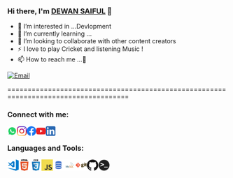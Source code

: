 ### Hi there, I'm  [DEWAN SAIFUL] 👋

- 👀 I’m interested in ...Devlopment
- 🌱 I’m currently learning ...
- 👯 I’m looking to collaborate with other content creators
- ⚡ I love to play Cricket and listening Music !
- 📫 How to reach me ...🔽
<p >
<a href="mailto:dewansaifulislam11@gmail.com"><img alt="Email" src="https://img.shields.io/badge/Gmail-dewansaifulislam11@gmail.com-red?style=flat&logo=gmail"></a>
</p>

====================================================================================

### Connect with me:

[<img align="left" alt="dewansaiful | Whatsapp" width="22px" src="images/whatsapp.svg" />][whatsapp]
[<img align="left" alt="dewansaiful | Instagram" width="22px" src="images/instagram.svg" />][instagram]
[<img align="left" alt="dewansaiful | Facebook" width="22px" src="images/facebook.svg" />][facebook]
[<img align="left" alt="dewansaiful | YouTube" width="22px" src="images/youtube.svg" />][youtube]
[<img align="left" alt="dewansaiful | LinkedIn" width="22px" src="images/linkedin.svg" />][linkedin]

<br/>

### Languages and Tools:


<img align="left" alt="Visual Studio Code" width="26px" src="https://raw.githubusercontent.com/github/explore/80688e429a7d4ef2fca1e82350fe8e3517d3494d/topics/visual-studio-code/visual-studio-code.png" />
<img align="left" alt="HTML5" width="26px" src="https://raw.githubusercontent.com/github/explore/80688e429a7d4ef2fca1e82350fe8e3517d3494d/topics/html/html.png" />
<img align="left" alt="CSS3" width="26px" src="https://raw.githubusercontent.com/github/explore/80688e429a7d4ef2fca1e82350fe8e3517d3494d/topics/css/css.png" />

<img align="left" alt="JavaScript" width="26px" src="https://raw.githubusercontent.com/github/explore/80688e429a7d4ef2fca1e82350fe8e3517d3494d/topics/javascript/javascript.png" />
<img align="left" alt="SQL" width="26px" src="https://raw.githubusercontent.com/github/explore/80688e429a7d4ef2fca1e82350fe8e3517d3494d/topics/sql/sql.png" />
<img align="left" alt="MySQL" width="26px" src="https://raw.githubusercontent.com/github/explore/80688e429a7d4ef2fca1e82350fe8e3517d3494d/topics/mysql/mysql.png" />

<img align="left" alt="Git" width="26px" src="https://raw.githubusercontent.com/github/explore/80688e429a7d4ef2fca1e82350fe8e3517d3494d/topics/git/git.png" />
<img align="left" alt="GitHub" width="26px" src="https://raw.githubusercontent.com/github/explore/78df643247d429f6cc873026c0622819ad797942/topics/github/github.png" />
<img align="left" alt="Terminal" width="26px" src="https://raw.githubusercontent.com/github/explore/80688e429a7d4ef2fca1e82350fe8e3517d3494d/topics/terminal/terminal.png" />


[DEWAN SAIFUL]: https://github.com/dewansaiful
[whatsapp]: https://wa.link/t5z8v7
[instagram]: https://www.instagram.com/saiful.dewan21
[facebook]: https://www.facebook.com/Saiful.dewan21
[linkedin]: https://www.linkedin.com/in/saifuldewan21
[youtube]: https://www.youtube.com/channel/UCD68NehHm4aEsQ2n6DYOoKQ



<!---
dewansaiful/dewansaiful is a ✨ special ✨ repository because its `README.md` (this file) appears on your GitHub profile.
You can click the Preview link to take a look at your changes.
--->
